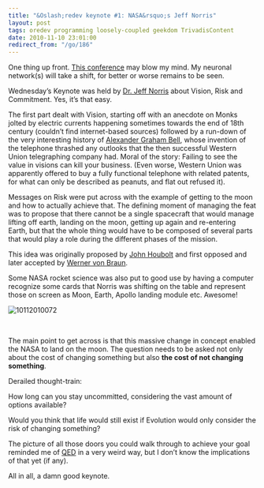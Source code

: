 ```yaml
---
title: "&Oslash;redev keynote #1: NASA&rsquo;s Jeff Norris"
layout: post
tags: oredev programming loosely-coupled geekdom TrivadisContent
date: 2010-11-10 23:01:00
redirect_from: "/go/186"
---
```


One thing up front. [This conference](http://oredev.org/2010) may blow my mind. My neuronal network(s) will take a shift, for better or worse remains to be seen.

Wednesday’s Keynote was held by [Dr. Jeff Norris](http://www.drjeffnorris.com/) about Vision, Risk and Commitment. Yes, it’s that easy.

The first part dealt with Vision, starting off with an anecdote on Monks jolted by electric currents happening sometimes towards the end of 18th century (couldn’t find internet-based sources) followed by a run-down of the very interesting history of [Alexander Graham Bell](http://en.wikipedia.org/wiki/Alexander_Graham_Bell), whose invention of the telephone thrashed any outlooks that the then successful Western Union telegraphing company had. Moral of the story: Failing to see the value in visions can kill your business. (Even worse, Western Union was apparently offered to buy a fully functional telephone with related patents, for what can only be described as peanuts, and flat out refused it).

Messages on Risk were put across with the example of getting to the moon and how to actually achieve that. The defining moment of managing the feat was to propose that there cannot be a single spacecraft that would manage lifting off earth, landing on the moon, getting up again and re-entering Earth, but that the whole thing would have to be composed of several parts that would play a role during the different phases of the mission.

This idea was originally proposed by [John Houbolt](http://en.wikipedia.org/wiki/John_Houbolt) and first opposed and later accepted by [Werner von Braun](http://en.wikipedia.org/wiki/Wernher_von_Braun).&nbsp; 

Some NASA rocket science was also put to good use by having a computer recognize some cards that Norris was shifting on the table and represent those on screen as Moon, Earth, Apollo landing module etc. Awesome!

![10112010072](http://realfiction.net/files/10112010072_4e5578a4-83a2-4ccf-af5c-6a477dc987f5.jpg "10112010072") 

&nbsp;

The main point to get across is that this massive change in concept enabled the NASA to land on the moon. The question needs to be asked not only about the cost of changing something but also **the cost of not changing something**.

Derailed thought-train:

How long can you stay uncommitted, considering the vast amount of options available? 

Would you think that life would still exist if Evolution would only consider the risk of changing something?

The picture of all those doors you could walk through to achieve your goal reminded me of [QED](http://en.wikipedia.org/wiki/Quantum_electrodynamics) in a very weird way, but I don’t know the implications of that yet (if any).

All in all, a damn good keynote.